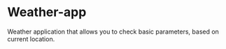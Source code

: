 # Weather-app
Weather application that allows you to check basic parameters, based on current location.
